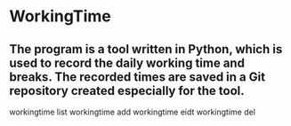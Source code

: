 # WorkingTime
## The program is a tool written in Python, which is used to record the daily working time and breaks. The recorded times are saved in a Git repository created especially for the tool.

workingtime list
workingtime add
workingtime eidt
workingtime del
